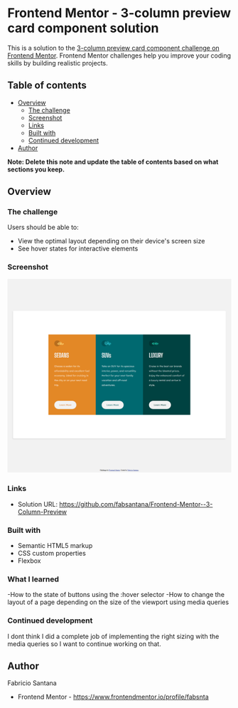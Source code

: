 # Frontend Mentor - 3-column preview card component solution

This is a solution to the [3-column preview card component challenge on Frontend Mentor](https://www.frontendmentor.io/challenges/3column-preview-card-component-pH92eAR2-). Frontend Mentor challenges help you improve your coding skills by building realistic projects. 

## Table of contents

- [Overview](#overview)
  - [The challenge](#the-challenge)
  - [Screenshot](#screenshot)
  - [Links](#links)
  - [Built with](#built-with)
  - [Continued development](#continued-development)
- [Author](#author)


**Note: Delete this note and update the table of contents based on what sections you keep.**

## Overview

### The challenge

Users should be able to:

- View the optimal layout depending on their device's screen size
- See hover states for interactive elements

### Screenshot

![](./screenshot.png)

### Links

- Solution URL: https://github.com/fabsantana/Frontend-Mentor--3-Column-Preview

### Built with

- Semantic HTML5 markup
- CSS custom properties
- Flexbox

### What I learned
-How to the state of buttons using the :hover selector
-How to change the layout of a page depending on the size of the viewport using media queries


### Continued development

I dont think I did a complete job of implementing the right sizing with the media queries so I want to continue working on that.


## Author

Fabricio Santana
- Frontend Mentor - https://www.frontendmentor.io/profile/fabsnta



